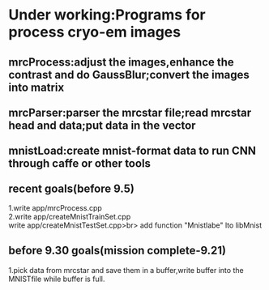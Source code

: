 Under working:Programs for process cryo-em images<br>
=====
mrcProcess:adjust the images,enhance the contrast and do GaussBlur;convert the images into matrix<br><br>
mrcParser:parser the mrcstar file;read mrcstar head and data;put data in the vector<br><br>
mnistLoad:create mnist-format data to run CNN  through caffe or other tools<br><br>
recent goals(before 9.5)<br>
-------
1.write app/mrcProcess.cpp<br>
2.write app/createMnistTrainSet.cpp<br>
  write app/createMnistTestSet.cpp>br>
  add function "Mnistlabe" lto libMnist<br>

before 9.30 goals(mission complete-9.21)<br>
---------------------
1.pick data from mrcstar and save them in a buffer,write buffer into the MNISTfile while buffer is full.
